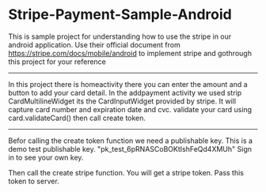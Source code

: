 # Stripe-Payment-Sample-Android
This is sample project for understanding how to use the stripe in our android application.
Use their official document from https://stripe.com/docs/mobile/android to implement stripe and gothrough this project for your reference

***************************
In this project there is homeactivity there you can enter the amount and a button to add your card detail.
In the addpayment activity we used strip CardMultilineWidget its the CardInputWidget provided by stripe.
It will capture card number and expiration date and cvc.
validate your card using card.validateCard() then call create token.

***************************
Befor calling the create token function we need a publishable key.
This is a demo test publishable key.
"pk_test_6pRNASCoBOKtIshFeQd4XMUh"
Sign in to see your own key.

Then call the create stripe function. You will get a stripe token. Pass this token to server.
